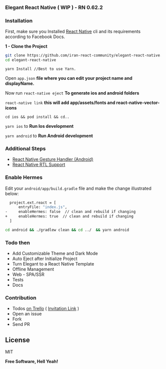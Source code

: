 ### Elegant React Native ( WIP ) - RN 0.62.2

### Installation

First, make sure you Installed [React Native] cli and its requirements according to Facebook Docs.

**1 - Clone the Project**

```sh
git clone https://github.com/iran-react-community/elegant-react-native.git
cd elegant-react-native
```

```
yarn Install //Best to use Yarn.
```

Open `app.json` **file where you can edit your project name and displayName.**

Now run `react-native eject` **To generate ios and android folders**

`react-native link` **this will add app/assets/fonts and react-native-vector-icons**

`cd ios && pod install && cd..`

`yarn ios` to **Run Ios development**

`yarn android` to **Run Android development**

### Additional Steps

- [React Native Gesture Handler (Android) ]
- [React Native RTL Support]

### Enable Hermes

Edit your `android/app/build.gradle` file and make the change illustrated below:

```sh
  project.ext.react = [
      entryFile: "index.js",
-     enableHermes: false  // clean and rebuild if changing
+     enableHermes: true  // clean and rebuild if changing
  ]
```

```sh
cd android && ./gradlew clean && cd ../  && yarn android
```

### Todo then

- Add Customizable Theme and Dark Mode
- Auto Eject after Initialize Project
- Turn Elegant to a React Native Template
- Offline Management
- Web - SPA/SSR
- Tests
- Docs

### Contribution

- Todos [on Trello] ( [Invitation Link] )
- Open an issue
- Fork
- Send PR

## License

MIT

**Free Software, Hell Yeah!**

[react native]: https://facebook.github.io/react-native/docs/getting-started
[react native gesture handler (android) ]: https://kmagiera.github.io/react-native-gesture-handler/docs/getting-started.html#android
[react native rtl support]: https://facebook.github.io/react-native/blog/2016/08/19/right-to-left-support-for-react-native-apps#making-an-app-rtl-ready
[on trello]: https://trello.com/b/51mP8jB1/elegant-react-native
[invitation link]: https://trello.com/invite/b/51mP8jB1/f66ec266f4d71ac3ae8d2b6d21b9c32f/elegant-react-native
